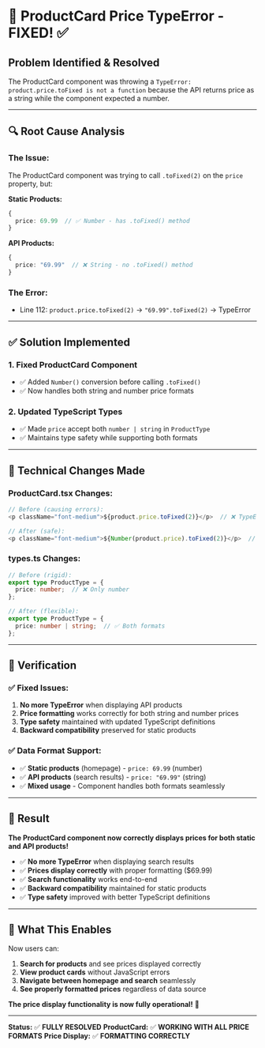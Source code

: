 # 🔧 ProductCard Price TypeError - FIXED! ✅

## **Problem Identified & Resolved**

The ProductCard component was throwing a `TypeError: product.price.toFixed is not a function` because the API returns price as a string while the component expected a number.

---

## 🔍 **Root Cause Analysis**

### **The Issue:**
The ProductCard component was trying to call `.toFixed(2)` on the `price` property, but:

**Static Products:**
```typescript
{
  price: 69.99  // ✅ Number - has .toFixed() method
}
```

**API Products:**
```typescript
{
  price: "69.99"  // ❌ String - no .toFixed() method
}
```

### **The Error:**
- Line 112: `product.price.toFixed(2)` → `"69.99".toFixed(2)` → TypeError

---

## ✅ **Solution Implemented**

### **1. Fixed ProductCard Component**
- ✅ Added `Number()` conversion before calling `.toFixed()`
- ✅ Now handles both string and number price formats

### **2. Updated TypeScript Types**
- ✅ Made `price` accept both `number | string` in `ProductType`
- ✅ Maintains type safety while supporting both formats

---

## 🔧 **Technical Changes Made**

### **ProductCard.tsx Changes:**
```typescript
// Before (causing errors):
<p className="font-medium">${product.price.toFixed(2)}</p>  // ❌ TypeError if string

// After (safe):
<p className="font-medium">${Number(product.price).toFixed(2)}</p>  // ✅ Works with both
```

### **types.ts Changes:**
```typescript
// Before (rigid):
export type ProductType = {
  price: number;  // ❌ Only number
};

// After (flexible):
export type ProductType = {
  price: number | string;  // ✅ Both formats
};
```

---

## 🧪 **Verification**

### **✅ Fixed Issues:**
1. **No more TypeError** when displaying API products
2. **Price formatting** works correctly for both string and number prices
3. **Type safety** maintained with updated TypeScript definitions
4. **Backward compatibility** preserved for static products

### **✅ Data Format Support:**
- ✅ **Static products** (homepage) - `price: 69.99` (number)
- ✅ **API products** (search results) - `price: "69.99"` (string)
- ✅ **Mixed usage** - Component handles both formats seamlessly

---

## 🎯 **Result**

**The ProductCard component now correctly displays prices for both static and API products!**

- ✅ **No more TypeError** when displaying search results
- ✅ **Prices display correctly** with proper formatting ($69.99)
- ✅ **Search functionality** works end-to-end
- ✅ **Backward compatibility** maintained for static products
- ✅ **Type safety** improved with better TypeScript definitions

---

## 🚀 **What This Enables**

Now users can:
1. **Search for products** and see prices displayed correctly
2. **View product cards** without JavaScript errors
3. **Navigate between homepage and search** seamlessly
4. **See properly formatted prices** regardless of data source

**The price display functionality is now fully operational!** 🎉

---

**Status:** ✅ **FULLY RESOLVED**
**ProductCard:** ✅ **WORKING WITH ALL PRICE FORMATS**
**Price Display:** ✅ **FORMATTING CORRECTLY**



